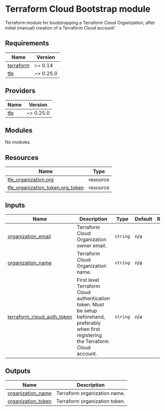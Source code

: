 # Terraform Cloud Bootstrap module

Terraform module for bootstrapping a Terraform Cloud Organization, after initial (manual) creation of a Terraform Cloud account!

[//]: # (Do not make changes below this line)
<!-- BEGINNING OF PRE-COMMIT-TERRAFORM DOCS HOOK -->
## Requirements

| Name | Version |
|------|---------|
| <a name="requirement_terraform"></a> [terraform](#requirement\_terraform) | >= 0.14 |
| <a name="requirement_tfe"></a> [tfe](#requirement\_tfe) | ~> 0.25.0 |

## Providers

| Name | Version |
|------|---------|
| <a name="provider_tfe"></a> [tfe](#provider\_tfe) | ~> 0.25.0 |

## Modules

No modules.

## Resources

| Name | Type |
|------|------|
| [tfe_organization.org](https://registry.terraform.io/providers/hashicorp/tfe/latest/docs/resources/organization) | resource |
| [tfe_organization_token.org_token](https://registry.terraform.io/providers/hashicorp/tfe/latest/docs/resources/organization_token) | resource |

## Inputs

| Name | Description | Type | Default | Required |
|------|-------------|------|---------|:--------:|
| <a name="input_organization_email"></a> [organization\_email](#input\_organization\_email) | Terraform Cloud Organization owner email. | `string` | n/a | yes |
| <a name="input_organization_name"></a> [organization\_name](#input\_organization\_name) | Terraform Cloud Organization name. | `string` | n/a | yes |
| <a name="input_terraform_cloud_auth_token"></a> [terraform\_cloud\_auth\_token](#input\_terraform\_cloud\_auth\_token) | First level Terraform Cloud authentication token. Must be setup beforehand, preferably when first registering the Terraform Cloud account. | `string` | n/a | yes |

## Outputs

| Name | Description |
|------|-------------|
| <a name="output_organization_name"></a> [organization\_name](#output\_organization\_name) | Terraform organization name. |
| <a name="output_organization_token"></a> [organization\_token](#output\_organization\_token) | Terraform organization token. |
<!-- END OF PRE-COMMIT-TERRAFORM DOCS HOOK -->
